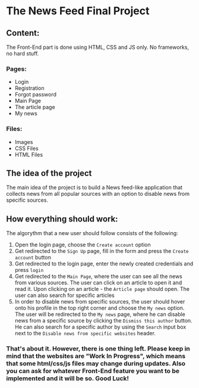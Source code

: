 # The News Feed Final Project

## Content:
The Front-End part is done using HTML, CSS and JS only. No frameworks, no hard stuff.

### Pages:

- Login
- Registration
- Forgot password 
- Main Page
- The article page
- My news

### Files:

- Images
- CSS Files
- HTML Files

## The idea of the project

The main idea of the project is to build a News feed-like application that collects news from all popular sources with an option to disable news from specific sources. 

## How everything should work: 
The algorythm that a new user should follow consists of the following:

1) Open the login page, choose the `Create account` option
2) Get redirected to the `Sign Up` page, fill in the form and press the `Create account` button
3) Get redirected to the login page, enter the newly created credentials and press `login`
4) Get redirected to the `Main Page`, where the user can see all the news from various sources. The user can click on an article to open it and read it. Upon clicking on an article - the `Article page` should open. The user can also search for specific articles
5) In order to disable news from specific sources, the user should hover onto his profile in the top right corner and choose the `My news` option. The user will be redirected to the `My news` page, where he can disable news from a specific source by clicking the `Dismiss this author` button. He can also search for a specific author by using the `Search` input box next to the `Disable news from specific websites` header.

### That's about it. However, there is one thing left. Please keep in mind that the websites are "Work In Progress", which means that some html/css/js files may change during updates. Also you can ask for whatever Front-End feature you want to be implemented and it will be so. Good Luck! 
